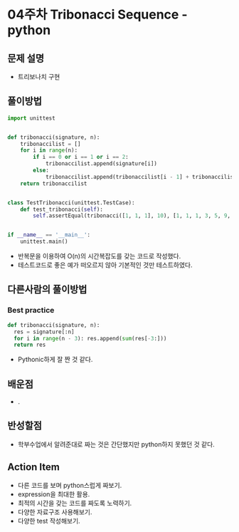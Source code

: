 # 04주차 Tribonacci Sequence - python

## 문제 설명
* 트리보나치 구현

## 풀이방법
```python
import unittest


def tribonacci(signature, n):
    tribonaccilist = []
    for i in range(n):
        if i == 0 or i == 1 or i == 2:
            tribonaccilist.append(signature[i])
        else:
            tribonaccilist.append(tribonaccilist[i - 1] + tribonaccilist[i - 2] + tribonaccilist[i - 3])
    return tribonaccilist


class TestTribonacci(unittest.TestCase):
    def test_tribonacci(self):
        self.assertEqual(tribonacci([1, 1, 1], 10), [1, 1, 1, 3, 5, 9, 17, 31, 57, 105])


if __name__ == '__main__':
    unittest.main()
```
* 반복문을 이용하여 O(n)의 시간복잡도를 갖는 코드로 작성했다.
* 테스트코드로 좋은 예가 떠오르지 않아 기본적인 것만 테스트하였다.

## 다른사람의 풀이방법

### Best practice
```python
def tribonacci(signature, n):
  res = signature[:n]
  for i in range(n - 3): res.append(sum(res[-3:]))
  return res
```
* Pythonic하게 잘 짠 것 같다. 

## 배운점
* .

## 반성할점
* 학부수업에서 알려준대로 짜는 것은 간단했지만 python하지 못했던 것 같다.

## Action Item
* 다른 코드를 보며 python스럽게 짜보기.
* expression을 최대한 활용.
* 최적의 시간을 갖는 코드를 짜도록 노력하기.
* 다양한 자료구조 사용해보기.
* 다양한 test 작성해보기.
